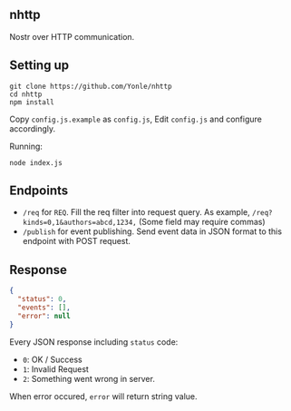 ## nhttp
Nostr over HTTP communication.

## Setting up
```
git clone https://github.com/Yonle/nhttp
cd nhttp
npm install
```

Copy `config.js.example` as `config.js`, Edit `config.js` and configure accordingly.

Running:
```
node index.js
```

## Endpoints
- `/req` for `REQ`. Fill the req filter into request query. As example, `/req?kinds=0,1&authors=abcd,1234,` (Some field may require commas)
- `/publish` for event publishing. Send event data in JSON format to this endpoint with POST request.

## Response
```json
{
  "status": 0,
  "events": [],
  "error": null
}
```

Every JSON response including `status` code:
- `0`: OK / Success
- `1`: Invalid Request
- `2`: Something went wrong in server.

When error occured, `error` will return string value.
